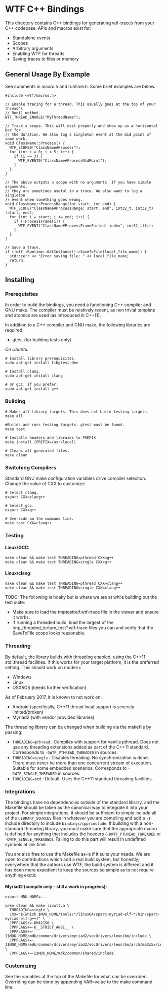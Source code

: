# WTF C++ Bindings

This directory contains C++ bindings for generating wtf-traces from your
C++ codebase. APIs and macros exist for:

- Standalone events
- Scopes
- Arbitrary arguments
- Enabling WTF for threads
- Saving traces to files or memory

## General Usage By Example

See comments in macro.h and runtime.h. Some brief examples are below.

```
#include <wtf/macros.h>

// Enable tracing for a thread. This usually goes at the top of your thread's
// Run() method.
WTF_THREAD_ENABLE("MyThreadName");

// Trace a scope. This will nest properly and show up as a horizontal bar for
// the duration. We also log a singleton event at the mid point of some work.
void ClassName::Process() {
  WTF_SCOPE0("ClassName#Process");
  for (int i = 0; i < 5; i++) {
    if (i == 3) {
      WTF_EVENT0("ClassName#ProcessMidPoint");
    }
  }
}

// The above outputs a scope with no arguments. If you have simple arguments,
// they are sometimes useful in a trace. We also want to log a singleton
// event when something goes wrong.
void ClassName::ProcessRange(int start, int end) {
  WTF_SCOPE("ClassName#ProcessRange: start, end", int32_t, int32_t)(start, end);
  for (int i = start; i <= end; i++) {
    if (!ProcessFrame(i)) {
      WTF_EVENT("ClassName#ProcessFrameFailed: index", int32_t)(i);
    }
  }
}

// Save a trace.
if (!wtf::Runtime::GetInstance()->SaveToFile(local_file_name)) {
  std::cerr << "Error saving file: " << local_file_name;
  return;
}
```

## Installing

### Prerequisites

In order to build the bindings, you need a functioning C++ compiler and GNU
make. The compiler must be relatively recent, as non trivial template and
atomics are used (as introduced in C++11).

In addition to a C++ compiler and GNU make, the following libraries are
required:

- gtest (for building tests only)

_On Ubuntu:_

```
# Install library prerequisites.
sudo apt-get install libgtest-dev

# Install clang.
sudo apt-get install clang

# Or gcc, if you prefer.
sudo apt-get install g++
```

### Building

```
# Makes all library targets. This does not build testing targets.
make all

#Builds and runs testing targets. gtest must be found.
make test

# Installs headers and libraies to PREFIX
make install [PREFIX=/usr/local]

# Cleans all generated files.
make clean
```

### Switching Compilers

Standard GNU make configuration variables drive compiler selection. Change
the value of CXX to customize:

```
# Select clang.
export CXX=clang++

# Select gcc.
export CXX=g++

# Override on the command line.
make test CXX=clang++
```

### Testing

#### Linux/GCC:

```
make clean && make test THREADING=pthread CXX=g++
make clean && make test THREADING=single CXX=g++
```

#### Linux/clang:

```
make clean && make test THREADING=pthread CXX=clang++
make clean && make test THREADING=single CXX=clang++
```

TODO: The following is hoaky but is where we are at while building out the
test suite:

- Make sure to load the tmptestbuf.wtf-trace file in the viewer and ensure it
  works.
- If running a threaded build, load the largest of the
  tmp_threaded_torture_test\*.wtf-trace files you can and verify that the
  SaveToFile scope looks reasonable.

### Threading

By default, the library builds with threading enabled, using the C++11 std::thread
facilities. If this works for your target platform, it is the preferred setting.
This should work on modern:

- Windows
- Linux
- OSX/iOS (needs further verification)

As of February 2017, it is known to not work on:

- Android (specifically, C++11 thread local support is severely limited/broken)
- Myriad2 (with vendor provided libraries)

The threading library can be changed when building via the makefile by passing:

- `THREADING=pthread` : Compiles with support for vanilla pthread. Does not use
  any threading extensions added as part of the C++11 standard. Corresponds to
  `-DWTF_PTHREAD_THREADED` in sources.
- `THREADING=single` : Disables threading. No synchronization is done. There must
  never be more than one concurrent stream of execution. Suitable for some embedded
  scenarios. Corresponds to `-DWTF_SINGLE_THREADED` in sources.
- `THREADING=std` : Default. Uses the C++11 standard threading facilities.

### Integrations

The bindings have no dependencies outside of the standard library, and the Makefile
should be taken as the canonical way to integrate it into your project. For simple
integrations, it should be sufficient to simply include all of the `LIBRARY_SOURCES`
files in whatever you are compiling and add a `-I` include directory to
include `bindings/cpp/include`. If building with a non-standard threading
library, you must make sure that the appropriate macro is defined for anything that
includes the headers (`-DWTF_PTHREAD_THREADED` or `-DWTF_SINGLE_THREADED`).
Failing to do this part will result in undefined symbols at link time.

You are also free to use the Makefile as-is if it suits your needs. We are open to
contributions which add a real build system, but honestly, everywhere that the authors
use WTF, the build system is different and it has been more expedient to keep the sources
so simple as to not require anything exotic.

#### Myriad2 (compile only - still a work in progress):

```
export MDK_HOME=...

make clean && make libwtf.a \
  THREADING=single \
  CXX="$(which $MDK_HOME/tools/*/linux64/sparc-myriad-elf-*/bin/sparc-myriad-elf-g++)" \
  CPPFLAGS+=-DMA2150 \
  CPPFLAGS+=-U__STRICT_ANSI__ \
  CPPFLAGS+=-I$MDK_HOME/mdk/common/drivers/myriad2/socDrivers/leon/bm/include \
  CPPFLAGS+=-I$MDK_HOME/mdk/common/drivers/myriad2/socDrivers/leon/bm/arch/ma2x5x/include \
  CPPFLAGS+=-I$MDK_HOME/mdk/common/shared/include
```

### Customizing

See the variables at the top of the Makefile for what can be overriden.
Overriding can be done by appending VAR=value to the make command line.

